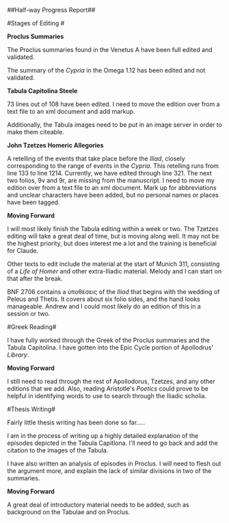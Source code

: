 ##Half-way Progress Report##

#Stages of Editing #

**Proclus Summaries**

The Proclus summaries found in the Venetus A have been full edited and validated. 

The summary of the *Cypria* in the Omega 1.12 has been edited and not validated.

**Tabula Capitolina Steele**

73 lines out of 108 have been edited. I need to move the edition over from a text file to an xml document and add markup. 

Additionally, the Tabula images need to be put in an image server in order to make them citeable. 

**John Tzetzes Homeric Allegories**

A retelling of the events that take place before the *Iliad*, closely corresponding to the range of events in the *Cypria*. This retelling runs from line 133 to line 1214. Currently, we have edited through line 321. The next two folios, 9v and 9r, are missing from the manuscript. I need to move my edition over from a text file to an xml document. Mark up for abbreviations and unclear characters have been added, but no personal names or places have been tagged. 

**Moving Forward**

I will most likely finish the Tabula editing within a week or two. The Tzetzes editing will take a great deal of time, but is moving along well. It may not be the highest priority, but does interest me a lot and the training is beneficial for Claude. 

Other texts to edit include the material at the start of Munich 311, consisting of a *Life of Homer* and other extra-Iliadic material. Melody and I can start on that after the break.

BNF 2706 contains a ὑποθέσεις of the *Iliad* that begins with the wedding of Peleus and Thetis. It covers about six folio sides, and the hand looks manageable. Andrew and I could most likely do an edition of this in a session or two. 


#Greek Reading#

I have fully worked through the Greek of the Proclus summaries and the Tabula Capitolina. I have gotten into the Epic Cycle portion of Apollodrus' *Library*. 

**Moving Forward**

I still need to read through the rest of Apollodorus, Tzetzes, and any other editions that we add. 
Also, reading Aristotle's *Poetics* could prove to be helpful in identifying words to use to search through the  Iliadic scholia. 

#Thesis Writing#

Fairly little thesis writing has been done so far.....

I am in the process of writing up a highly detailed explanation of the episodes depicted in the Tabula Capitlona. I'll need to go back and add the citation to the images of the Tabula. 

I have also written an analysis of episodes in Proclus. I will need to flesh out the argument more, and explain the lack of similar divisions in two of the summaries. 

**Moving Forward**

A great deal of introductory material needs to be added, such as background on the Tabulae and on Proclus. 